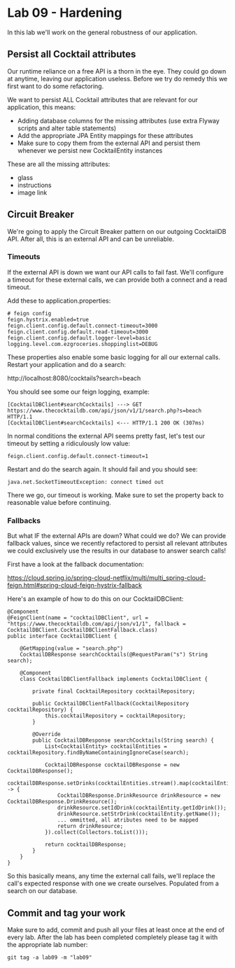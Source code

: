 # Lab 09 - Hardening

In this lab we'll work on the general robustness of our application.

## Persist all Cocktail attributes

Our runtime reliance on a free API is a thorn in the eye. They could go down at anytime, leaving our application useless. Before we try do remedy this we first want to do some refactoring.

We want to persist ALL Cocktail attributes that are relevant for our application, this means:

* Adding database columns for the missing attributes (use extra Flyway scripts and alter table statements)
* Add the appropriate JPA Entity mappings for these attributes
* Make sure to copy them from the external API and persist them whenever we persist new CocktailEntity instances

These are all the missing attributes:

* glass
* instructions
* image link

## Circuit Breaker

We're going to apply the Circuit Breaker pattern on our outgoing CocktailDB API. After all, this is an external API and can be unreliable.

### Timeouts

If the external API is down we want our API calls to fail fast. We'll configure a timeout for these external calls, we can provide both a connect and a read timeout.

Add these to application.properties:

```
# feign config
feign.hystrix.enabled=true
feign.client.config.default.connect-timeout=3000
feign.client.config.default.read-timeout=3000
feign.client.config.default.logger-level=basic
logging.level.com.ezgroceries.shoppinglist=DEBUG
```

These properties also enable some basic logging for all our external calls. Restart your application and do a search:

http://localhost:8080/cocktails?search=beach

You should see some our feign logging, example:

```
[CocktailDBClient#searchCocktails] ---> GET https://www.thecocktaildb.com/api/json/v1/1/search.php?s=beach HTTP/1.1
[CocktailDBClient#searchCocktails] <--- HTTP/1.1 200 OK (307ms)
```

In normal conditions the external API seems pretty fast, let's test our timeout by setting a ridiculously low value:

```
feign.client.config.default.connect-timeout=1
```

Restart and do the search again. It should fail and you should see:

```
java.net.SocketTimeoutException: connect timed out
```

There we go, our timeout is working. Make sure to set the property back to reasonable value before continuing.

### Fallbacks

But what IF the external APIs are down? What could we do? We can provide fallback values, since we recently refactored to persist all relevant attributes we could exclusively use the results in our database to answer search calls!

First have a look at the fallback documentation:

https://cloud.spring.io/spring-cloud-netflix/multi/multi_spring-cloud-feign.html#spring-cloud-feign-hystrix-fallback

Here's an example of how to do this on our CocktailDBClient:

```
@Component
@FeignClient(name = "cocktailDBClient", url = "https://www.thecocktaildb.com/api/json/v1/1", fallback = CocktailDBClient.CocktailDBClientFallback.class)
public interface CocktailDBClient {

    @GetMapping(value = "search.php")
    CocktailDBResponse searchCocktails(@RequestParam("s") String search);

    @Component
    class CocktailDBClientFallback implements CocktailDBClient {

        private final CocktailRepository cocktailRepository;

        public CocktailDBClientFallback(CocktailRepository cocktailRepository) {
            this.cocktailRepository = cocktailRepository;
        }

        @Override
        public CocktailDBResponse searchCocktails(String search) {
            List<CocktailEntity> cocktailEntities = cocktailRepository.findByNameContainingIgnoreCase(search);

            CocktailDBResponse cocktailDBResponse = new CocktailDBResponse();
            cocktailDBResponse.setDrinks(cocktailEntities.stream().map(cocktailEntity -> {
                CocktailDBResponse.DrinkResource drinkResource = new CocktailDBResponse.DrinkResource();
                drinkResource.setIdDrink(cocktailEntity.getIdDrink());
                drinkResource.setStrDrink(cocktailEntity.getName());
                ... ommitted, all atributes need to be mapped
                return drinkResource;
            }).collect(Collectors.toList()));

            return cocktailDBResponse;
        }
    }
}
``` 

So this basically means, any time the external call fails, we'll replace the call's expected response with one we create ourselves. Populated from a search on our database.

## Commit and tag your work

Make sure to add, commit and push all your files at least once at the end of every lab. After the lab has been completed completely please tag it with the appropriate lab number:

````
git tag -a lab09 -m "lab09"
````